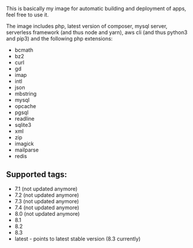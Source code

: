 This is basically my image for automatic building
and deployment of apps, feel free to use it.

The image includes php, latest version of composer,
mysql server, serverless framework (and thus node
and yarn), aws cli (and thus python3 and pip3)
and the following php extensions:

- bcmath
- bz2
- curl
- gd
- imap
- intl
- json
- mbstring
- mysql
- opcache
- pgsql
- readline
- sqlite3
- xml
- zip
- imagick
- mailparse
- redis

## Supported tags:

- 7.1 (not updated anymore)
- 7.2 (not updated anymore)
- 7.3 (not updated anymore)
- 7.4 (not updated anymore)
- 8.0 (not updated anymore)
- 8.1
- 8.2
- 8.3
- latest - points to latest stable version (8.3 currently)
